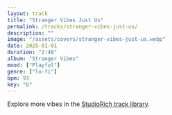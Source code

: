 ```yaml
---
layout: track
title: "Stranger Vibes Just Us"
permalink: /tracks/stranger-vibes-just-us/
description: ""
image: "/assets/covers/stranger-vibes-just-us.webp"
date: 2025-01-01
duration: "2:48"
album: "Stranger Vibes"
mood: ["Playful"]
genre: ["lo-fi"]
bpm: 93
key: "G"
---
```


Explore more vibes in the [StudioRich track library](/tracks/).
